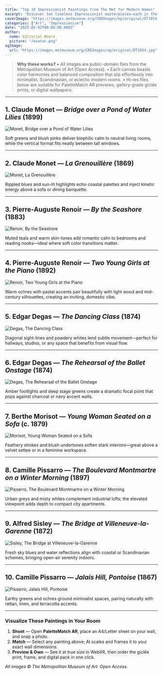 ```yaml
---
title: "Top 10 Impressionist Paintings from The Met for Modern Homes"
excerpt: "Discover ten timeless Impressionist masterpieces—each in the public domain—perfectly suited for contemporary interiors, complete with hi-res images ready for PaletteMatch AR previews, fine-art prints, or digital décor."
coverImage: "https://images.metmuseum.org/CRDImages/ep/original/DT1854.jpg"
categories: ["Art", "Impressionism"]
date: "2025-05-02T00:00:00.000Z"
author:
  name: Editorial Board
  picture: "/avatar.png"
ogImage:
  url: "https://images.metmuseum.org/CRDImages/ep/original/DT1854.jpg"
---
```


> **Why these works?**
> • All images are public-domain files from the Metropolitan Museum of Art (Open Access).
> • Each canvas boasts color harmonies and balanced composition that slip effortlessly into minimalist, Scandinavian, or eclectic modern rooms.
> • Hi-res files below are suitable for PaletteMatch AR previews, gallery-grade giclée prints, or digital wallpapers.

---

## 1. Claude Monet — *Bridge over a Pond of Water Lilies* (1899)

![Monet, Bridge over a Pond of Water Lilies](https://images.metmuseum.org/CRDImages/ep/original/DT1854.jpg)

Soft greens and blush pinks deliver biophilic calm to neutral living rooms, while the vertical format fits neatly between tall windows.

---

## 2. Claude Monet — *La Grenouillère* (1869)

![Monet, La Grenouillère](https://images.metmuseum.org/CRDImages/ep/original/DP145918.jpg)

Rippled blues and sun-lit highlights echo coastal palettes and inject kinetic energy above a sofa or dining banquette.

---

## 3. Pierre-Auguste Renoir — *By the Seashore* (1883)

![Renoir, By the Seashore](https://images.metmuseum.org/CRDImages/ep/original/DT1910.jpg)

Muted teals and warm skin-tones add romantic calm to bedrooms and reading nooks—ideal where soft color transitions matter.

---

## 4. Pierre-Auguste Renoir — *Two Young Girls at the Piano* (1892)

![Renoir, Two Young Girls at the Piano](https://images.metmuseum.org/CRDImages/rl/original/1975.1.201.jpg)

Warm ochres with pastel accents pair beautifully with light wood and mid-century silhouettes, creating an inviting, domestic vibe.

---

## 5. Edgar Degas — *The Dancing Class* (1874)

![Degas, The Dancing Class](https://images.metmuseum.org/CRDImages/ep/original/DT1550.jpg)

Diagonal sight-lines and powdery whites lend subtle movement—perfect for hallways, studios, or any space that benefits from visual flow.

---

## 6. Edgar Degas — *The Rehearsal of the Ballet Onstage* (1874)

![Degas, The Rehearsal of the Ballet Onstage](https://images.metmuseum.org/CRDImages/ep/original/DT1567.jpg)

Amber footlights and deep stage greens create a dramatic focal point that pops against charcoal or navy accent walls.

---

## 7. Berthe Morisot — *Young Woman Seated on a Sofa* (c. 1879)

![Morisot, Young Woman Seated on a Sofa](https://images.metmuseum.org/CRDImages/ep/original/DT1077.jpg)

Feathery strokes and blush undertones soften stark interiors—great above a velvet settee or in a feminine workspace.

---

## 8. Camille Pissarro — *The Boulevard Montmartre on a Winter Morning* (1897)

![Pissarro, The Boulevard Montmartre on a Winter Morning](https://images.metmuseum.org/CRDImages/ep/original/DP-21310-001.jpg)

Urban greys and misty whites complement industrial lofts; the elevated viewpoint adds depth to compact city apartments.

---

## 9. Alfred Sisley — *The Bridge at Villeneuve-la-Garenne* (1872)

![Sisley, The Bridge at Villeneuve-la-Garenne](https://images.metmuseum.org/CRDImages/ep/original/DP118431.jpg)

Fresh sky blues and water reflections align with coastal or Scandinavian schemes, bringing open-air serenity indoors.

---

## 10. Camille Pissarro — *Jalais Hill, Pontoise* (1867)

![Pissarro, Jalais Hill, Pontoise](https://images.metmuseum.org/CRDImages/ep/original/DP229743.jpg)

Earthy greens and ochres ground minimalist spaces, pairing naturally with rattan, linen, and terracotta accents.

---

### Visualize These Paintings in Your Room

1. **Shoot** — Open **PaletteMatch AR**, place an A4/Letter sheet on your wall, and snap a photo.
2. **Match** — Select any painting above; AI scales and frames it to your exact wall dimensions.
3. **Preview & Own** — See it at true size in WebXR, then order the giclée print, frame, and digital pack in one click.

*All images © The Metropolitan Museum of Art. Open Access.*
